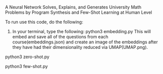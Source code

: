 A Neural Network Solves, Explains, and Generates University Math Problems by Program Synthesis and Few-Shot Learning at Human Level

To run use this code, do the following:

1. In your terminal, type the following:
python3 embedding.py
This will embed and save all of the questions from each course(embeddings.json) and create an image of the embeddings after they have had their         dimensionality reduced via UMAP(UMAP.png).

python3 zero-shot.py

python3 few-shot.py
